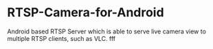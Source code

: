 RTSP-Camera-for-Android
=======================

Android based RTSP Server which is able to serve live camera view to multiple RTSP clients, such as VLC.
fff
